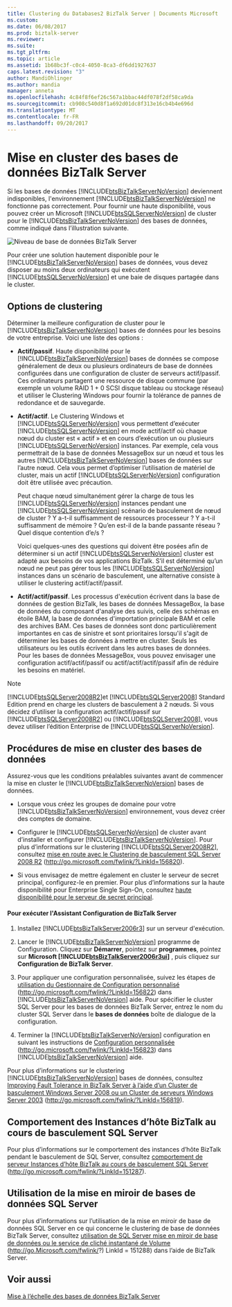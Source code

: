 ```yaml
---
title: Clustering du Databases2 BizTalk Server | Documents Microsoft
ms.custom: 
ms.date: 06/08/2017
ms.prod: biztalk-server
ms.reviewer: 
ms.suite: 
ms.tgt_pltfrm: 
ms.topic: article
ms.assetid: 1b68bc3f-c0c4-4050-8ca3-df6dd1927637
caps.latest.revision: "3"
author: MandiOhlinger
ms.author: mandia
manager: anneta
ms.openlocfilehash: 4c84f8f6ef26c567a1bbac44df078f2df58ca9da
ms.sourcegitcommit: cb908c540d8f1a692d01dc8f313e16cb4b4e696d
ms.translationtype: MT
ms.contentlocale: fr-FR
ms.lasthandoff: 09/20/2017
---
```

# <a name="clustering-the-biztalk-server-databases"></a>Mise en cluster des bases de données BizTalk Server
Si les bases de données [!INCLUDE[btsBizTalkServerNoVersion](../includes/btsbiztalkservernoversion-md.md)] deviennent indisponibles, l'environnement [!INCLUDE[btsBizTalkServerNoVersion](../includes/btsbiztalkservernoversion-md.md)] ne fonctionne pas correctement. Pour fournir une haute disponibilité, vous pouvez créer un Microsoft [!INCLUDE[btsSQLServerNoVersion](../includes/btssqlservernoversion-md.md)] de cluster pour le [!INCLUDE[btsBizTalkServerNoVersion](../includes/btsbiztalkservernoversion-md.md)] des bases de données, comme indiqué dans l’illustration suivante.  
  
 ![Niveau de base de données BizTalk Server](../core/media/tdi-highava-sqlcluster.gif "TDI_HighAva_SQLCluster")  
  
 Pour créer une solution hautement disponible pour le [!INCLUDE[btsBizTalkServerNoVersion](../includes/btsbiztalkservernoversion-md.md)] bases de données, vous devez disposer au moins deux ordinateurs qui exécutent [!INCLUDE[btsSQLServerNoVersion](../includes/btssqlservernoversion-md.md)] et une baie de disques partagée dans le cluster.  
  
## <a name="clustering-options"></a>Options de clustering  
 Déterminer la meilleure configuration de cluster pour le [!INCLUDE[btsBizTalkServerNoVersion](../includes/btsbiztalkservernoversion-md.md)] bases de données pour les besoins de votre entreprise. Voici une liste des options :  
  
-   **Actif/passif**. Haute disponibilité pour le [!INCLUDE[btsBizTalkServerNoVersion](../includes/btsbiztalkservernoversion-md.md)] bases de données se compose généralement de deux ou plusieurs ordinateurs de base de données configurées dans une configuration de cluster de serveurs actif/passif. Ces ordinateurs partagent une ressource de disque commune (par exemple un volume RAID 1 + 0 SCSI disque tableau ou stockage réseau) et utiliser le Clustering Windows pour fournir la tolérance de pannes de redondance et de sauvegarde.  
  
-   **Actif/actif**. Le Clustering Windows et [!INCLUDE[btsSQLServerNoVersion](../includes/btssqlservernoversion-md.md)] vous permettent d’exécuter [!INCLUDE[btsSQLServerNoVersion](../includes/btssqlservernoversion-md.md)] en mode actif/actif où chaque nœud du cluster est « actif » et en cours d’exécution un ou plusieurs [!INCLUDE[btsSQLServerNoVersion](../includes/btssqlservernoversion-md.md)] instances. Par exemple, cela vous permettrait de la base de données MessageBox sur un nœud et tous les autres [!INCLUDE[btsBizTalkServerNoVersion](../includes/btsbiztalkservernoversion-md.md)] bases de données sur l’autre nœud. Cela vous permet d’optimiser l’utilisation de matériel de cluster, mais un actif [!INCLUDE[btsSQLServerNoVersion](../includes/btssqlservernoversion-md.md)] configuration doit être utilisée avec précaution.  
  
     Peut chaque nœud simultanément gérer la charge de tous les [!INCLUDE[btsSQLServerNoVersion](../includes/btssqlservernoversion-md.md)] instances pendant une [!INCLUDE[btsSQLServerNoVersion](../includes/btssqlservernoversion-md.md)] scénario de basculement de nœud de cluster ? Y a-t-il suffisamment de ressources processeur ? Y a-t-il suffisamment de mémoire ? Qu’en est-il de la bande passante réseau ? Quel disque contention d’e/s ?  
  
     Voici quelques-unes des questions qui doivent être posées afin de déterminer si un actif [!INCLUDE[btsSQLServerNoVersion](../includes/btssqlservernoversion-md.md)] cluster est adapté aux besoins de vos applications BizTalk. S’il est déterminé qu’un nœud ne peut pas gérer tous les [!INCLUDE[btsSQLServerNoVersion](../includes/btssqlservernoversion-md.md)] instances dans un scénario de basculement, une alternative consiste à utiliser le clustering actif/actif/passif.  
  
-   **Actif/actif/passif**. Les processus d'exécution écrivent dans la base de données de gestion BizTalk, les bases de données MessageBox, la base de données du composant d'analyse des suivis, celle des schémas en étoile BAM, la base de données d'importation principale BAM et celle des archives BAM. Ces bases de données sont donc particulièrement importantes en cas de sinistre et sont prioritaires lorsqu'il s'agit de déterminer les bases de données à mettre en cluster. Seuls les utilisateurs ou les outils écrivent dans les autres bases de données. Pour les bases de données MessageBox, vous pouvez envisager une configuration actif/actif/passif ou actif/actif/actif/passif afin de réduire les besoins en matériel.  
  
> [!NOTE]  
>  [!INCLUDE[btsSQLServer2008R2](../includes/btssqlserver2008r2-md.md)]et [!INCLUDE[btsSQLServer2008](../includes/btssqlserver2008-md.md)] Standard Edition prend en charge les clusters de basculement à 2 nœuds. Si vous décidez d’utiliser la configuration actif/actif/passif sur [!INCLUDE[btsSQLServer2008R2](../includes/btssqlserver2008r2-md.md)] ou [!INCLUDE[btsSQLServer2008](../includes/btssqlserver2008-md.md)], vous devez utiliser l’édition Enterprise de [!INCLUDE[btsSQLServerNoVersion](../includes/btssqlservernoversion-md.md)].  
  
## <a name="procedures-for-clustering-the-databases"></a>Procédures de mise en cluster des bases de données  
 Assurez-vous que les conditions préalables suivantes avant de commencer la mise en cluster le [!INCLUDE[btsBizTalkServerNoVersion](../includes/btsbiztalkservernoversion-md.md)] bases de données.  
  
-   Lorsque vous créez les groupes de domaine pour votre [!INCLUDE[btsBizTalkServerNoVersion](../includes/btsbiztalkservernoversion-md.md)] environnement, vous devez créer des comptes de domaine.  
  
-   Configurer le [!INCLUDE[btsSQLServerNoVersion](../includes/btssqlservernoversion-md.md)] de cluster avant d’installer et configurer [!INCLUDE[btsBizTalkServerNoVersion](../includes/btsbiztalkservernoversion-md.md)]. Pour plus d’informations sur le clustering [!INCLUDE[btsSQLServer2008R2](../includes/btssqlserver2008r2-md.md)], consultez [mise en route avec le Clustering de basculement SQL Server 2008 R2](http://go.microsoft.com/fwlink/?LinkId=156820) (http://go.microsoft.com/fwlink/?LinkId=156820).  
  
-   Si vous envisagez de mettre également en cluster le serveur de secret principal, configurez-le en premier. Pour plus d’informations sur la haute disponibilité pour Enterprise Single Sign-On, consultez [haute disponibilité pour le serveur de secret principal](../technical-guides/high-availability-for-the-master-secret-server.md).  
  
#### <a name="to-run-the-biztalk-server-configuration-wizard"></a>Pour exécuter l'Assistant Configuration de BizTalk Server  
  
1.  Installez [!INCLUDE[btsBizTalkServer2006r3](../includes/btsbiztalkserver2006r3-md.md)] sur un serveur d'exécution.  
  
2.  Lancer le [!INCLUDE[btsBizTalkServerNoVersion](../includes/btsbiztalkservernoversion-md.md)] programme de Configuration. Cliquez sur **Démarrer**, pointez sur **programmes**, pointez sur **Microsoft [!INCLUDE[btsBizTalkServer2006r3ui](../includes/btsbiztalkserver2006r3ui-md.md)]** , puis cliquez sur **Configuration de BizTalk Server**.  
  
3.  Pour appliquer une configuration personnalisée, suivez les étapes de [utilisation du Gestionnaire de Configuration personnalisé](http://go.microsoft.com/fwlink/?LinkId=156822) (http://go.microsoft.com/fwlink/?LinkId=156822) dans [!INCLUDE[btsBizTalkServerNoVersion](../includes/btsbiztalkservernoversion-md.md)] aide. Pour spécifier le cluster SQL Server pour les bases de données BizTalk Server, entrez le nom du cluster SQL Server dans le **bases de données** boîte de dialogue de la configuration.  
  
4.  Terminer la [!INCLUDE[btsBizTalkServerNoVersion](../includes/btsbiztalkservernoversion-md.md)] configuration en suivant les instructions de [Configuration personnalisée](http://go.microsoft.com/fwlink/?LinkId=156823) (http://go.microsoft.com/fwlink/?LinkId=156823) dans [!INCLUDE[btsBizTalkServerNoVersion](../includes/btsbiztalkservernoversion-md.md)] aide.  
  
 Pour plus d’informations sur le clustering [!INCLUDE[btsBizTalkServerNoVersion](../includes/btsbiztalkservernoversion-md.md)] bases de données, consultez [Improving Fault Tolerance in BizTalk Server à l’aide d’un Cluster de basculement Windows Server 2008 ou un Cluster de serveurs Windows Server 2003](http://go.microsoft.com/fwlink/?LinkId=156819) (http://go.microsoft.com/fwlink/?LinkId=156819).  
  
## <a name="behavior-of-biztalk-host-instances-during-sql-server-failover"></a>Comportement des Instances d’hôte BizTalk au cours de basculement SQL Server  
 Pour plus d’informations sur le comportement des instances d’hôte BizTalk pendant le basculement de SQL Server, consultez [comportement de serveur Instances d’hôte BizTalk au cours de basculement SQL Server](http://go.microsoft.com/fwlink/?LinkId=151287) (http://go.microsoft.com/fwlink/?LinkId=151287).  
  
## <a name="using-sql-server-database-mirroring"></a>Utilisation de la mise en miroir de bases de données SQL Server  
 Pour plus d’informations sur l’utilisation de la mise en miroir de base de données SQL Server en ce qui concerne le clustering de base de données BizTalk Server, consultez [utilisation de SQL Server mise en miroir de base de données ou le service de cliché instantané de Volume](http://go.microsoft.com/fwlink/?LinkId=151288) (http://go.Microsoft.com/fwlink/?) LinkId = 151288) dans l’aide de BizTalk Server.  
  
## <a name="see-also"></a>Voir aussi  
 [Mise à l’échelle des bases de données BizTalk Server](../technical-guides/scaling-out-the-biztalk-server-databases.md)